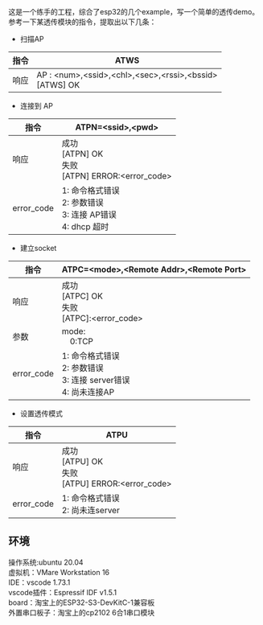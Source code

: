 这是一个练手的工程，综合了esp32的几个example，写一个简单的透传demo。参考一下某透传模块的指令，提取出以下几条：

- 扫描AP

指令 | ATWS
---|---
响应| AP : &lt;num>,&lt;ssid>,&lt;chl>,&lt;sec>,&lt;rssi>,&lt;bssid> <br>[ATWS] OK 

- 连接到 AP

指令 | ATPN=&lt;ssid>,&lt;pwd>
---|---
响应 | 成功 <br>[ATPN] OK <br>失败 <br>[ATPN] ERROR:<error_code>
error_code | 1: 命令格式错误<br>2: 参数错误<br>3: 连接 AP错误<br>4: dhcp 超时

- 建立socket

指令 | ATPC=&lt;mode>,&lt;Remote Addr>,&lt;Remote Port>
---|---
响应 | 成功 <br>[ATPC] OK <br>失败 <br>[ATPC]:<error_code>
参数 | mode: <br> &emsp;0:TCP
error_code | 1: 命令格式错误<br>2: 参数错误<br>3: 连接 server错误<br>4: 尚未连接AP

- 设置透传模式

指令 | ATPU
---|---
响应 | 成功 <br>[ATPU] OK <br>失败 <br>[ATPU] ERROR:<error_code>
error_code | 1: 命令格式错误<br>2: 尚未连server

## 环境

操作系统:ubuntu 20.04<br>
虚拟机：VMare Workstation 16<br>
IDE：vscode 1.73.1<br>
vscode插件：Espressif IDF v1.5.1<br>
board：淘宝上的ESP32-S3-DevKitC-1兼容板<br>
外置串口板子：淘宝上的cp2102 6合1串口模块<br>